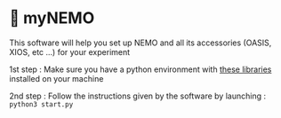 # 🐠 myNEMO



This software will help you set up NEMO and all its accessories (OASIS, XIOS, etc ...) for your experiment

1st step : Make sure you have a python environment with [these libraries](environment.yml) installed on your machine

2nd step : Follow the instructions given by the software by launching : ```python3 start.py```
